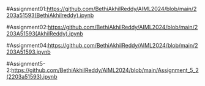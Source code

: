 #Assignment01:https://github.com/BethiAkhilReddy/AIML2024/blob/main/2203a51593(BethiAkhilreddy).ipynb

#Assignment02:https://github.com/BethiAkhilReddy/AIML2024/blob/main/2203A51593(AkhilReddy).ipynb

#Assignment04:https://github.com/BethiAkhilReddy/AIML2024/blob/main/2203A51593.ipynb

#Assignment5-2:https://github.com/BethiAkhilReddy/AIML2024/blob/main/Assignment_5_2(2203a51593).ipynb
